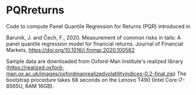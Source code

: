 # PQRreturns
Code to compute Panel Quantile Regression for Returns (PQR) introduced in 

Baruník, J. and Čech, F., 2020. Measurement of common risks in tails: A panel quantile regression model for financial returns. Journal of Financial Markets, https://doi.org/10.1016/j.finmar.2020.100562

Sample data are downloaded from Oxford-Man Institute's realized library (https://realized.oxford-man.ox.ac.uk/images/oxfordmanrealizedvolatilityindices-0.2-final.zip)
The bootstrap procedure takes 68 seconds on the Lenovo T490 (Intel Core i7-8565U, RAM 16GB).
